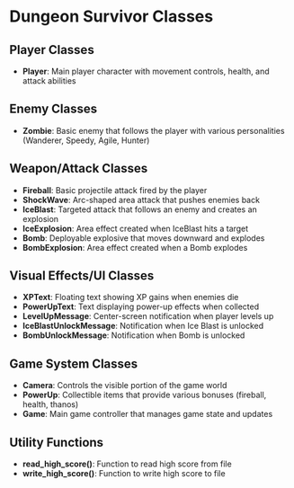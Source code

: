 # Dungeon Survivor Classes

## Player Classes

- **Player**: Main player character with movement controls, health, and attack abilities

## Enemy Classes

- **Zombie**: Basic enemy that follows the player with various personalities (Wanderer, Speedy, Agile, Hunter)

## Weapon/Attack Classes

- **Fireball**: Basic projectile attack fired by the player
- **ShockWave**: Arc-shaped area attack that pushes enemies back
- **IceBlast**: Targeted attack that follows an enemy and creates an explosion
- **IceExplosion**: Area effect created when IceBlast hits a target
- **Bomb**: Deployable explosive that moves downward and explodes
- **BombExplosion**: Area effect created when a Bomb explodes

## Visual Effects/UI Classes

- **XPText**: Floating text showing XP gains when enemies die
- **PowerUpText**: Text displaying power-up effects when collected
- **LevelUpMessage**: Center-screen notification when player levels up
- **IceBlastUnlockMessage**: Notification when Ice Blast is unlocked
- **BombUnlockMessage**: Notification when Bomb is unlocked

## Game System Classes

- **Camera**: Controls the visible portion of the game world
- **PowerUp**: Collectible items that provide various bonuses (fireball, health, thanos)
- **Game**: Main game controller that manages game state and updates

## Utility Functions

- **read_high_score()**: Function to read high score from file
- **write_high_score()**: Function to write high score to file
